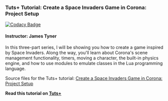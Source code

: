 ### Tuts+ Tutorial: Create a Space Invaders Game in Corona: Project Setup

[![Codacy Badge](https://api.codacy.com/project/badge/Grade/ead9a68b29764f36858251609dcde881)](https://app.codacy.com/manual/naivedeveloper95/CoronaSDK-SpaceInvaders1?utm_source=github.com&utm_medium=referral&utm_content=naivedeveloper95/CoronaSDK-SpaceInvaders1&utm_campaign=Badge_Grade_Dashboard)

#### Instructor: James Tyner

In this three-part series, I will be showing you how to create a game inspired by Space Invaders. Along the way, you'll learn about Corona's scene management functionality, timers, moving a character, the built-in physics engine, and how to use modules to emulate classes in the Lua programming language.

Source files for the Tuts+ tutorial: [Create a Space Invaders Game in Corona: Project Setup](http://code.tutsplus.com/tutorials/create-a-space-invaders-game-in-corona-project-setup--cms-22752)

**Read this tutorial on [Tuts+](https://code.tutsplus.com)**
